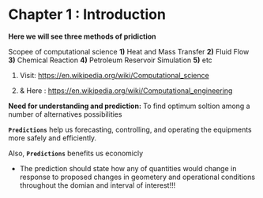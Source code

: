 # Chapter 1 : Introduction 



**Here we will see three methods of pridiction** 


Scopee of computational science **1)** Heat and Mass Transfer **2)** Fluid Flow **3)** Chemical Reaction **4)** Petroleum Reservoir Simulation **5)** etc 


1. Visit: https://en.wikipedia.org/wiki/Computational_science

2. & Here : https://en.wikipedia.org/wiki/Computational_engineering


**Need for understanding and prediction:** To find optimum soltion among a number of alternatives possibilities  

**`Predictions`** help us forecasting, controlling, and operating the equipments more safely and efficiently. 

Also, **`Predictions`** benefits us economicly  


- The prediction should state how any of quantities would change in response to proposed changes in geometery and operational conditions throughout the domian and interval of interest!!!
